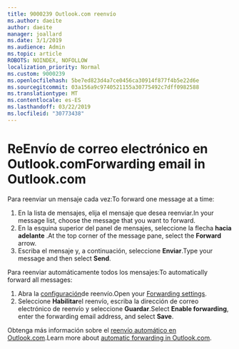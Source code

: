 ```yaml
---
title: 9000239 Outlook.com reenvío
ms.author: daeite
author: daeite
manager: joallard
ms.date: 3/1/2019
ms.audience: Admin
ms.topic: article
ROBOTS: NOINDEX, NOFOLLOW
localization_priority: Normal
ms.custom: 9000239
ms.openlocfilehash: 5be7ed823d4a7ce0456ca30914f877f4b5e22d6e
ms.sourcegitcommit: 03a156a9c9740521155a30775492c7dff0982588
ms.translationtype: MT
ms.contentlocale: es-ES
ms.lasthandoff: 03/22/2019
ms.locfileid: "30773438"
---
```

# <a name="forwarding-email-in-outlookcom"></a><span data-ttu-id="580ac-102">ReEnvío de correo electrónico en Outlook.com</span><span class="sxs-lookup"><span data-stu-id="580ac-102">Forwarding email in Outlook.com</span></span>

<span data-ttu-id="580ac-103">Para reenviar un mensaje cada vez:</span><span class="sxs-lookup"><span data-stu-id="580ac-103">To forward one message at a time:</span></span>

1. <span data-ttu-id="580ac-104">En la lista de mensajes, elija el mensaje que desea reenviar.</span><span class="sxs-lookup"><span data-stu-id="580ac-104">In your message list, choose the message that you want to forward.</span></span>
2. <span data-ttu-id="580ac-105">En la esquina superior del panel de mensajes, seleccione la flecha **hacia adelante** .</span><span class="sxs-lookup"><span data-stu-id="580ac-105">At the top corner of the message pane, select the **Forward** arrow.</span></span>
3. <span data-ttu-id="580ac-106">Escriba el mensaje y, a continuación, seleccione **Enviar**.</span><span class="sxs-lookup"><span data-stu-id="580ac-106">Type your message and then select **Send**.</span></span>

<span data-ttu-id="580ac-107">Para reenviar automáticamente todos los mensajes:</span><span class="sxs-lookup"><span data-stu-id="580ac-107">To automatically forward all messages:</span></span>

1. <span data-ttu-id="580ac-108">Abra la [configuración](https://outlook.live.com/mail/options/mail/forwarding/forwardingOption)de reenvío.</span><span class="sxs-lookup"><span data-stu-id="580ac-108">Open your [Forwarding settings](https://outlook.live.com/mail/options/mail/forwarding/forwardingOption).</span></span>
2. <span data-ttu-id="580ac-109">Seleccione **Habilitar**el reenvío, escriba la dirección de correo electrónico de reenvío y seleccione **Guardar**.</span><span class="sxs-lookup"><span data-stu-id="580ac-109">Select **Enable forwarding**, enter the forwarding email address, and select **Save**.</span></span>

<span data-ttu-id="580ac-110">Obtenga más información sobre el [reenvío automático en Outlook.com](https://support.office.com/article/6246987c-6c8f-4144-b255-14fc07007dad).</span><span class="sxs-lookup"><span data-stu-id="580ac-110">Learn more about [automatic forwarding in Outlook.com](https://support.office.com/article/6246987c-6c8f-4144-b255-14fc07007dad).</span></span>